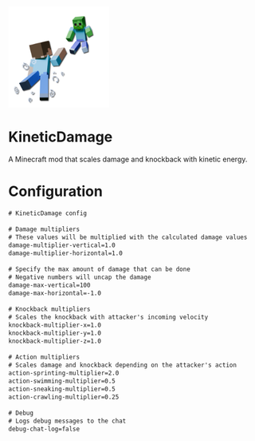 <img src="assets/icon/icon_shadow.png" width=40%>

# KineticDamage
A Minecraft mod that scales damage and knockback with kinetic energy.

# Configuration
```properties
# KineticDamage config

# Damage multipliers
# These values will be multiplied with the calculated damage values
damage-multiplier-vertical=1.0
damage-multiplier-horizontal=1.0
                    
# Specify the max amount of damage that can be done
# Negative numbers will uncap the damage
damage-max-vertical=100
damage-max-horizontal=-1.0

# Knockback multipliers
# Scales the knockback with attacker's incoming velocity
knockback-multiplier-x=1.0
knockback-multiplier-y=1.0
knockback-multiplier-z=1.0
                    
# Action multipliers
# Scales damage and knockback depending on the attacker's action
action-sprinting-multiplier=2.0
action-swimming-multiplier=0.5
action-sneaking-multiplier=0.5
action-crawling-multiplier=0.25

# Debug
# Logs debug messages to the chat
debug-chat-log=false
```